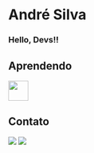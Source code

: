 # André Silva
### Hello, Devs!!

## Aprendendo
<img loading="lazy" src="https://cdn.jsdelivr.net/gh/devicons/devicon/icons/java/java-original.svg" width="40" height="40"/> 

## Contato
<div>
<a href="https://instagram.com/eodzinnn" target="_blank"><img loading="lazy" src="https://img.shields.io/badge/-Instagram-%23E4405F?style=for-the-badge&logo=instagram&logoColor=white" target="_blank"></a>
<a href = "mailto:andresilvr232@gmail.com"><img loading="lazy" src="https://img.shields.io/badge/Gmail-D14836?style=for-the-badge&logo=gmail&logoColor=white" target="_blank"></a>
</div>

